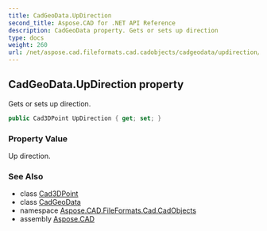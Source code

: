 ```yaml
---
title: CadGeoData.UpDirection
second_title: Aspose.CAD for .NET API Reference
description: CadGeoData property. Gets or sets up direction
type: docs
weight: 260
url: /net/aspose.cad.fileformats.cad.cadobjects/cadgeodata/updirection/
---
```

## CadGeoData.UpDirection property

Gets or sets up direction.

```csharp
public Cad3DPoint UpDirection { get; set; }
```

### Property Value

Up direction.

### See Also

* class [Cad3DPoint](../../cad3dpoint/)
* class [CadGeoData](../)
* namespace [Aspose.CAD.FileFormats.Cad.CadObjects](../../cadgeodata/)
* assembly [Aspose.CAD](../../../)


